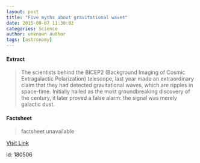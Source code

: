 ```yaml
---
layout: post
title: "Five myths about gravitational waves"
date: 2015-09-07 11:30:02
categories: Science
author: unknown author
tags: [astronomy]
---
```



#### Extract
>The scientists behind the BICEP2 (Background Imaging of Cosmic Extragalactic Polarization) telescope, last year made an extraordinary claim that they had detected gravitational waves, which are ripples in space-time. Initially hailed as the most groundbreaking discovery of the century, it later proved a false alarm: the signal was merely galactic dust.

#### Factsheet
>factsheet unavailable

[Visit Link](http://phys.org/news/2015-09-myths-gravitational.html)

id:  180506
